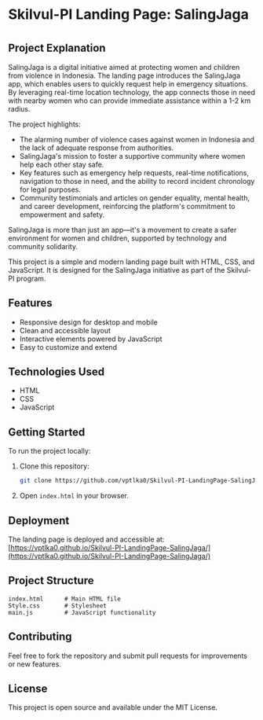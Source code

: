 # Skilvul-PI Landing Page: SalingJaga

#

## Project Explanation

SalingJaga is a digital initiative aimed at protecting women and children from violence in Indonesia. The landing page introduces the SalingJaga app, which enables users to quickly request help in emergency situations. By leveraging real-time location technology, the app connects those in need with nearby women who can provide immediate assistance within a 1-2 km radius.

The project highlights:

- The alarming number of violence cases against women in Indonesia and the lack of adequate response from authorities.
- SalingJaga's mission to foster a supportive community where women help each other stay safe.
- Key features such as emergency help requests, real-time notifications, navigation to those in need, and the ability to record incident chronology for legal purposes.
- Community testimonials and articles on gender equality, mental health, and career development, reinforcing the platform's commitment to empowerment and safety.

SalingJaga is more than just an app—it's a movement to create a safer environment for women and children, supported by technology and community solidarity.

This project is a simple and modern landing page built with HTML, CSS, and JavaScript. It is designed for the SalingJaga initiative as part of the Skilvul-PI program.

## Features

- Responsive design for desktop and mobile
- Clean and accessible layout
- Interactive elements powered by JavaScript
- Easy to customize and extend

## Technologies Used

- HTML
- CSS
- JavaScript

## Getting Started

To run the project locally:

1. Clone this repository:
   ```bash
   git clone https://github.com/vptlka0/Skilvul-PI-LandingPage-SalingJaga.git
   ```
2. Open `index.html` in your browser.

## Deployment

The landing page is deployed and accessible at:
[https://vptlka0.github.io/Skilvul-PI-LandingPage-SalingJaga/](https://vptlka0.github.io/Skilvul-PI-LandingPage-SalingJaga/)

## Project Structure

```
index.html      # Main HTML file
Style.css       # Stylesheet
main.js         # JavaScript functionality
```

## Contributing

Feel free to fork the repository and submit pull requests for improvements or new features.

## License

This project is open source and available under the MIT License.

